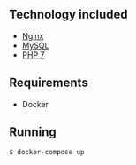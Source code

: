 ## Technology included

* [Nginx](http://nginx.org/)
* [MySQL](http://www.mysql.com/)
* [PHP 7](http://php.net/)

## Requirements

* Docker

## Running

```sh
$ docker-compose up
```
